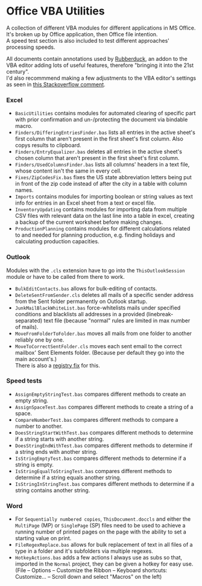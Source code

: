 # Office VBA Utilities
A collection of different VBA modules for different applications in MS Office.\
It's broken up by Office application, then Office file intention.\
A speed test section is also included to test different approaches' processing speeds.

All documents contain annotations used by [Rubberduck](https://rubberduckvba.com), an addon to the VBA editor adding lots of useful features, therefore "bringing it into the 21st century".\
I'd also recommmend making a few adjustments to the VBA editor's settings as seen in [this Stackoverflow comment](https://stackoverflow.com/a/667225/17239990).

### Excel
* `BasicUtilities` contains modules for automated clearing of specific part with prior confirmation and un-/protecting the document via bindable macro.
* `Finders/DifferingEntriesFinder.bas` lists all entries in the active sheet's first column that aren't present in the first sheet's first column. Also copys results to clipboard.
* `Finders/EntryEqualizer.bas` deletes all entries in the active sheet's chosen column that aren't present in the first sheet's first column.
* `Finders/UsedColumnsFinder.bas` lists all columns' headers in a text file, whose content isn't the same in every cell.
* `Fixes/ZipCodesFix.bas` fixes the US state abbreviation letters being put in front of the zip code instead of after the city in a table with column names.
* `Imports` contains modules for importing boolean or string values as text info for entries in an Excel sheet from a text or excel file.
* `InventoryUpdating` contains modules for importing data from multiple CSV files with relevant data on the last line into a table in excel, creating a backup of the current worksheet before making changes.
* `ProductionPlanning` contains modules for different calculations related to and needed for planning production, e.g. finding holidays and calculating production capacities.

### Outlook
Modules with the `.cls` extension have to go into the `ThisOutlookSession` module or have to be called from there to work.
* `BulkEditContacts.bas` allows for bulk-editing of contacts.
* `DeleteSentFromSender.cls` deletes all mails of a specific sender address from the Sent folder permanently on Outlook startup.
* `JunkMailBlackWhiteList.bas` force-whitelists mails under specified conditions and blacklists all addresses in a provided (linebreak-separated) text file (because "normal" rules are limited in max number of mails).
* `MoveFromFolderToFolder.bas` moves all mails from one folder to another reliably one by one.
* `MoveToCorrectSentFolder.cls` moves each sent email to the correct mailbox' Sent Elements folder. (Because per default they go into the main account's.)\
There is also a [registry fix](https://github.com/Rsge/Windows-Error-Fixing-Scripts/blob/main/Set%20Outlook%20delegate%20sent%20items%20folder.reg) for this.

### Speed tests
* `AssignEmptyStringTest.bas` compares different methods to create an empty string.
* `AssignSpaceTest.bas` compares different methods to create a string of a space.
* `CompareNumberTest.bas` compares different methods to compare a number to another.
* `DoesStringStartWithTest.bas` compares different methods to determine if a string starts with another string.
* `DoesStringEndWithTest.bas` compares different methods to determine if a string ends with another string.
* `IsStringEmptyTest.bas` compares different methods to determine if a string is empty.
* `IsStringEqualToStringTest.bas` compares different methods to determine if a string equals another string.
* `IsStringInStringTest.bas` compares different methods to determine if a string contains another string.

### Word
* For `Sequentially numbered copies`, `ThisDocument.doccls` and either the `MultiPage` (MP) or `SinglePage` (SP) files need to be used to achieve a running number of printed pages on the page with the ability to set a starting value on print.
* `FileRegexReplace.bas` allows for bulk replacement of text in all files of a type in a folder and it's subfolders via multiple regexes.
* `HotkeyActions.bas` adds a few actions I always use as subs so that, imported in the `Normal` project, they can be given a hotkey for easy use. (File – Options – Customize the Ribbon – Keyboard shortcuts: Customize... – Scroll down and select "Macros" on the left)